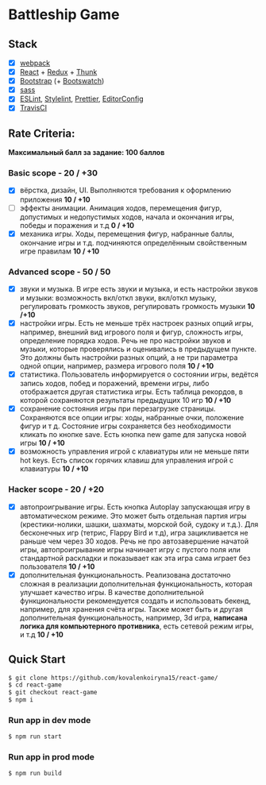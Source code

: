 # Battleship Game

## Stack

- [x] [webpack](https://webpack.js.org/)
- [x] [React](https://reactjs.org/) + [Redux](https://redux.js.org/) +
      [Thunk](https://github.com/reduxjs/redux-thunk)
- [x] [Bootstrap](https://getbootstrap.com/) (+ [Bootswatch](https://bootswatch.com/))
- [x] [sass](https://sass-lang.com/)
- [x] [ESLint](https://eslint.org/), [Stylelint](https://stylelint.io/),
      [Prettier](https://prettier.io/), [EditorConfig](https://editorconfig.org/)
- [x] [TravisCI](https://www.travis-ci.com/)

## Rate Criteria:

**Максимальный балл за задание: 100 баллов**

### Basic scope - 20 / +30

- [x] вёрстка, дизайн, UI. Выполняются требования к оформлению приложения **10 / +10**
- [ ] эффекты анимации. Анимация ходов, перемещения фигур, допустимых и недопустимых ходов, начала и окончания игры, победы и поражения и т.д **0 / +10**
- [x] механика игры. Ходы, перемещения фигур, набранные баллы, окончание игры и т.д. подчиняются определённым свойственным игре правилам **10 / +10**

### Advanced scope - 50 / 50

- [x] звуки и музыка. В игре есть звуки и музыка, и есть настройки звуков и музыки: возможность вкл/откл звуки, вкл/откл музыку, регулировать громкость звуков, регулировать громкость музыки **10 /+10**
- [x] настройки игры. Есть не меньше трёх настроек разных опций игры, например, внешний вид игрового поля и фигур, сложность игры, определение порядка ходов. Речь не про настройки звуков и музыки, которые проверялись и оценивались в предыдущем пункте. Это должны быть настройки разных опций, а не три параметра одной опции, например, размера игрового поля **10 / +10**
- [x] статистика. Пользователь информируется о состоянии игры, ведётся запись ходов, побед и поражений, времени игры, либо отображается другая статистика игры. Есть таблица рекордов, в которой сохраняются результаты предыдущих 10 игр **10 / +10**
- [x] сохранение состояния игры при перезагрузке страницы. Сохраняются все опции игры: ходы, набранные очки, положение фигур и т д. Состояние игры сохраняется без необходимости кликать по кнопке save. Есть кнопка new game для запуска новой игры **10 / +10**
- [x] возможность управления игрой с клавиатуры или не меньше пяти hot keys. Есть список горячих клавиш для управления игрой с клавиатуры **10 / +10**

### Hacker scope - 20 / +20

- [x] автопроигрывание игры. Есть кнопка Autoplay запускающая игру в автоматическом режиме. Это может быть отдельная партия игры (крестики-нолики, шашки, шахматы, морской бой, судоку и т.д.). Для бесконечных игр (тетрис, Flappy Bird и т.д), игра зацикливается не раньше чем через 30 ходов. Речь не про автозавершение начатой игры, автопроигрывание игры начинает игру с пустого поля или стандартной раскладки и показывает как эта игра сама играет без пользователя **10 / +10**
- [x] дополнительная функциональность. Реализована достаточно сложная в реализации дополнительная функциональность, которая улучшает качество игры. В качестве дополнительной функциональности рекомендуется создать и использовать бекенд, например, для хранения счёта игры. Также может быть и другая дополнительная функциональность, например, 3d игра, **написана логика для компьютерного противника**, есть сетевой режим игры, и т.д **10 / +10**

## Quick Start

```bash
$ git clone https://github.com/kovalenkoiryna15/react-game/
$ cd react-game
$ git checkout react-game
$ npm i
```

### Run app in dev mode

```bash
$ npm run start
```

### Run app in prod mode

```bash
$ npm run build
```
